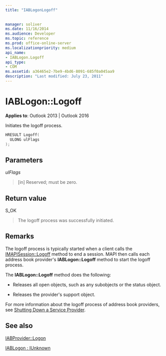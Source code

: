 ```yaml
---
title: "IABLogonLogoff"
 
 
manager: soliver
ms.date: 11/16/2014
ms.audience: Developer
ms.topic: reference
ms.prod: office-online-server
ms.localizationpriority: medium
api_name:
- IABLogon.Logoff
api_type:
- COM
ms.assetid: a36465e2-7be9-4bd6-8091-685f0a045aa9
description: "Last modified: July 23, 2011"
---
```


# IABLogon::Logoff

  
  
**Applies to**: Outlook 2013 | Outlook 2016 
  
Initiates the logoff process.
  
```cpp
HRESULT Logoff(
  ULONG ulFlags
);
```

## Parameters

 _ulFlags_
  
> [in] Reserved; must be zero.
    
## Return value

S_OK 
  
> The logoff process was successfully initiated.
    
## Remarks

The logoff process is typically started when a client calls the [IMAPISession::Logoff](imapisession-logoff.md) method to end a session. MAPI then calls each address book provider's **IABLogon::Logoff** method to start the logoff process. 
  
The **IABLogon::Logoff** method does the following: 
  
- Releases all open objects, such as any subobjects or the status object.
    
- Releases the provider's support object.
    
For more information about the logoff process of address book providers, see [Shutting Down a Service Provider](shutting-down-a-service-provider.md).
  
## See also



[IABProvider::Logon](iabprovider-logon.md)
  
[IABLogon : IUnknown](iablogoniunknown.md)

